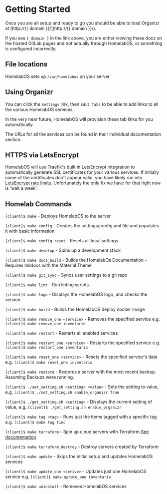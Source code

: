# Getting Started

Once you are all setup and ready to go you should be able to load Organizr at [http://{{ domain }}/](http://{{ domain }}/).

If you see `{ domain }` in the link above, you are either viewing these docs on the hosted GitLab pages and not actually through HomelabOS, or something is configured incorrectly.

## File locations
HomelabOS sets up `/var/homelabos` on your server

## Using Organizr

You can click the `Settings` link, then `Edit Tabs` to be able to add links to all the various HomelabOS services.

In the very near future, HomelabOS will provision these tab links for you automatically.

The URLs for all the services can be found in their individual documentation section.

## HTTPS via LetsEncrypt

HomelabOS will use Traefik's built in LetsEncrypt integration to automatically generate SSL certificates for your various services. If initially some of the certificates don't appear valid, you have likely run into [LetsEncrypt rate limits](https://letsencrypt.org/docs/rate-limits/). Unfortunately the only fix we have for that right now is 'wait a week'.

## Homelab Commands

`[client]$ make` - Deploys HomelabOS to the server 

`[client]$ make config` - Creates the settings/config.yml file and populates it with basic information

`[client]$ make config_reset` - Resets all local settings

`[client]$ make develop` - Spins up a development stack

`[client]$ make docs_build` - Builds the HomelabOs Documentation - Requires mkdocs with the Material Theme

`[client]$ make git_sync` - Syncs user settings to a git repo

`[client]$ make lint` - Run linting scripts

`[client]$ make logo` - Displays the HomelabOS logo, and checks the version

`[client]$ make build` - Builds the HomelabOS deploy docker image

`[client]$ make remove_one <service>` - Removes the specified service e.g. `[client]$ make remove_one inventario`

`[client]$ make restart` - Restarts all enabled services

`[client]$ make restart_one <service>` - Restarts the specified service e.g. `[client]$ make restart_one inventario`

`[client]$ make reset_one <service>` - Resets the specified service's data e.g. `[client]$ make reset_one inventario`

`[client]$ make restore` - Restores a server with the most recent backup. Assuming Backups were running.

`[client]$ ./set_setting.sh <setting> <value>` - Sets the setting to value, e.g. `[client]$ ./set_setting.sh enable_organizr True`

`[client]$ ./get_setting.sh <setting>` - Displays the current setting of value, e.g. `[client]$ ./get_setting.sh enable_organizr`

`[client]$ make tag <tag>` - Runs just the items tagged with a specific tag e.g. `[client]$ make tag tinc`

`[client]$ make terraform` - Spin up cloud servers with Terraform [See documentation](https://gitlab.com/NickBusey/HomelabOS/blob/dev/docs/setup/terraform.md)

`[client]$ make terraform_destroy` - Destroy servers created by Terraform

`[client]$ make update` - Skips the initial setup and updates HomelabOS services

`[client]$ make update_one <serive>` - Updates just one HomelabOS service e.g. `[client]$ make update_one inventario`

`[client]$ make uninstall` - Removes HomelabOS services

